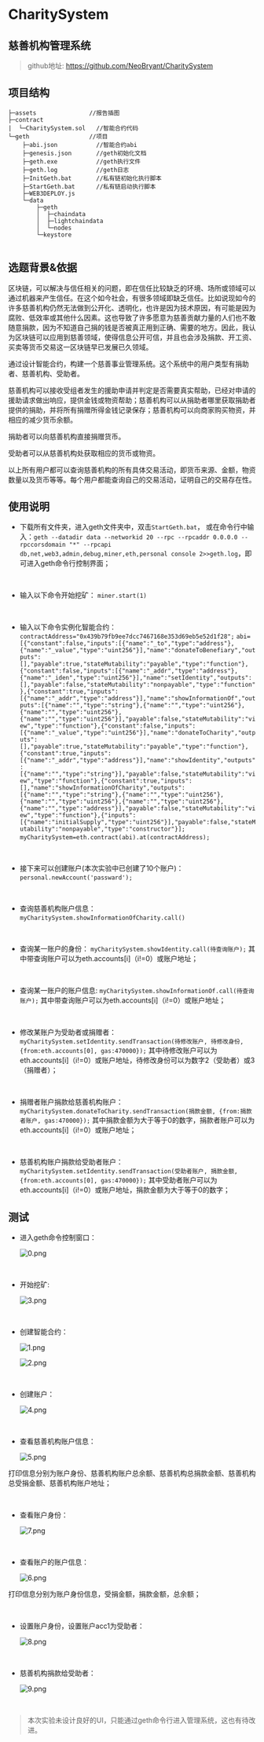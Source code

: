# CharitySystem
## 慈善机构管理系统


> github地址: https://github.com/NeoBryant/CharitySystem


## 项目结构
```
├─assets               //报告插图
├─contract            
|  └─CharitySystem.sol   //智能合约代码
└─geth                 //项目
    ├─abi.json           //智能合约abi
    ├─genesis.json       //geth初始化文档
    ├─geth.exe           //geth执行文件
    ├─geth.log           //geth日志
    ├─InitGeth.bat       //私有链初始化执行脚本
    ├─StartGeth.bat      //私有链启动执行脚本
    ├─WEB3DEPLOY.js
    └─data
        ├─geth
        │  ├─chaindata
        │  ├─lightchaindata
        │  └─nodes
        └─keystore
    
```

## 选题背景&依据
区块链，可以解决与信任相关的问题，即在信任比较缺乏的环境、场所或领域可以通过机器来产生信任。在这个如今社会，有很多领域即缺乏信任。比如说现如今的许多慈善机构仍然无法做到公开化、透明化，也许是因为技术原因，有可能是因为腐败、低效率或其他什么因素。这也导致了许多愿意为慈善贡献力量的人们也不敢随意捐款，因为不知道自己捐的钱是否被真正用到正确、需要的地方。因此，我认为区块链可以应用到慈善领域，使得信息公开可信，并且也会涉及捐款、开工资、买卖等货币交易这一区块链早已发展已久领域。

通过设计智能合约，构建一个慈善事业管理系统。这个系统中的用户类型有捐助者、慈善机构、受助者。

慈善机构可以接收受组者发生的援助申请并判定是否需要真实帮助，已经对申请的援助请求做出响应，提供金钱或物资帮助；慈善机构可以从捐助者哪里获取捐助者提供的捐助，并将所有捐赠所得金钱记录保存；慈善机构可以向商家购买物资，并相应的减少货币余额。

捐助者可以向慈善机构直接捐赠货币。

受助者可以从慈善机构处获取相应的货币或物资。

以上所有用户都可以查询慈善机构的所有具体交易活动，即货币来源、金额，物资数量以及货币等等。每个用户都能查询自己的交易活动，证明自己的交易存在性。

## 使用说明
- 下载所有文件夹，进入geth文件夹中，双击`StartGeth.bat`，
或在命令行中输入：`geth --datadir data --networkid 20 --rpc --rpcaddr 0.0.0.0 --rpccorsdomain "*" --rpcapi db,net,web3,admin,debug,miner,eth,personal console 2>>geth.log`，即可进入geth命令行控制界面；


<br>

- 输入以下命令开始挖矿：
`miner.start(1)`

<br>

- 输入以下命令实例化智能合约：
`contractAddress="0x439b79fb9ee7dcc7467168e353d69eb5e52d1f28";`
`abi=[{"constant":false,"inputs":[{"name":"_to","type":"address"},{"name":"_value","type":"uint256"}],"name":"donateToBenefiary","outputs":[],"payable":true,"stateMutability":"payable","type":"function"},{"constant":false,"inputs":[{"name":"_addr","type":"address"},{"name":"_iden","type":"uint256"}],"name":"setIdentity","outputs":[],"payable":false,"stateMutability":"nonpayable","type":"function"},{"constant":true,"inputs":[{"name":"_addr","type":"address"}],"name":"showInformationOf","outputs":[{"name":"","type":"string"},{"name":"","type":"uint256"},{"name":"","type":"uint256"},{"name":"","type":"uint256"}],"payable":false,"stateMutability":"view","type":"function"},{"constant":false,"inputs":[{"name":"_value","type":"uint256"}],"name":"donateToCharity","outputs":[],"payable":true,"stateMutability":"payable","type":"function"},{"constant":true,"inputs":[{"name":"_addr","type":"address"}],"name":"showIdentity","outputs":[{"name":"","type":"string"}],"payable":false,"stateMutability":"view","type":"function"},{"constant":true,"inputs":[],"name":"showInformationOfCharity","outputs":[{"name":"","type":"string"},{"name":"","type":"uint256"},{"name":"","type":"uint256"},{"name":"","type":"uint256"},{"name":"","type":"address"}],"payable":false,"stateMutability":"view","type":"function"},{"inputs":[{"name":"initialSupply","type":"uint256"}],"payable":false,"stateMutability":"nonpayable","type":"constructor"}];`
`myCharitySystem=eth.contract(abi).at(contractAddress);`

<br>

-  接下来可以创建账户(本次实验中已创建了10个账户)：
`personal.newAccount('passward');`

<br>

- 查询慈善机构账户信息：
`myCharitySystem.showInformationOfCharity.call()`

<br>

- 查询某一账户的身份：
`myCharitySystem.showIdentity.call(待查询账户);`
其中带查询账户可以为eth.accounts[i]（i!=0）或账户地址；

<br>

- 查询某一账户的账户信息:
``myCharitySystem.showInformationOf.call(待查询账户);``
其中带查询账户可以为eth.accounts[i]（i!=0）或账户地址；

<br>

- 修改某账户为受助者或捐赠者：
`myCharitySystem.setIdentity.sendTransaction(待修改账户, 待修改身份, {from:eth.accounts[0], gas:470000});`
其中待修改账户可以为eth.accounts[i]（i!=0）或账户地址，待修改身份可以为数字2（受助者）或3（捐赠者）；

<br>

- 捐赠者账户捐款给慈善机构账户：
`myCharitySystem.donateToCharity.sendTransaction(捐款金额, {from:捐款者账户, gas:470000});`
其中捐款金额为大于等于0的数字，捐款者账户可以为eth.accounts[i]（i!=0）或账户地址；

<br>

- 慈善机构账户捐款给受助者账户：
`myCharitySystem.setIdentity.sendTransaction(受助者账户, 捐款金额, {from:eth.accounts[0], gas:470000});`
其中受助者账户可以为eth.accounts[i]（i!=0）或账户地址，捐款金额为大于等于0的数字；


## 测试
- 进入geth命令控制窗口：

  ![0.png](assets/0.png)

<br>

- 开始挖矿:

  ![3.png](assets/3.png)

<br>

- 创建智能合约：

  ![1.png](assets/1.png)
  
  ![2.png](assets/2.png)

<br>

- 创建账户：
  
  ![4.png](assets/4.png)

<br>

- 查看慈善机构账户信息：
  
  ![5.png](assets/5.png)

打印信息分别为账户身份、慈善机构账户总余额、慈善机构总捐款金额、慈善机构总受捐金额、慈善机构账户地址；

<br>

- 查看账户身份：

  ![7.png](assets/7.png)

<br>

- 查看账户的账户信息：
  
  ![6.png](assets/6.png)

打印信息分别为账户身份信息，受捐金额，捐款金额，总余额；

<br>

- 设置账户身份，设置账户acc1为受助者：

  ![8.png](assets/8.png)

<br>

- 慈善机构捐款给受助者：

  ![9.png](assets/9.png)

<br>



> 本次实验未设计良好的UI，只能通过geth命令行进入管理系统，这也有待改进。
